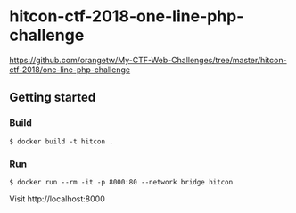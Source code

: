 # hitcon-ctf-2018-one-line-php-challenge
https://github.com/orangetw/My-CTF-Web-Challenges/tree/master/hitcon-ctf-2018/one-line-php-challenge

## Getting started
### Build

```
$ docker build -t hitcon .
```

### Run

```
$ docker run --rm -it -p 8000:80 --network bridge hitcon
```

Visit http://localhost:8000

